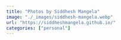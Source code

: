 ```yaml
---
title: "Photos by Siddhesh Mangela"
image: "./_images/siddhesh-mangela.webp"
url: "https://siddheshmangela.github.io/"
categories: ["personal"]
---
```

